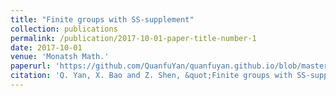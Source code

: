 ```yaml
---
title: "Finite groups with SS-supplement"
collection: publications
permalink: /publication/2017-10-01-paper-title-number-1
date: 2017-10-01
venue: 'Monatsh Math.'
paperurl: 'https://github.com/QuanfuYan/quanfuyan.github.io/blob/master/files/Yan2017_Article_FiniteGroupsWithSS-supplement.pdf'
citation: 'Q. Yan, X. Bao and Z. Shen, &quot;Finite groups with SS-supplement.&quot; Monatsh Math. 184 (2017), 325-333.'
---
```


